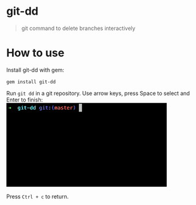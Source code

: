 # git-dd

> git command to delete branches interactively

# How to use
Install git-dd with gem:
```
gem install git-dd
```

Run `git dd` in a git repository. Use arrow keys, press Space to select and Enter to finish:
![git-dd](git-dd.gif)

Press `Ctrl + c` to return.